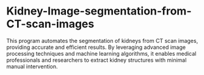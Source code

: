 # Kidney-Image-segmentation-from-CT-scan-images
This program automates the segmentation of kidneys from CT scan images, providing accurate and efficient results. By leveraging advanced image processing techniques and machine learning algorithms, it enables medical professionals and researchers to extract kidney structures with minimal manual intervention.
